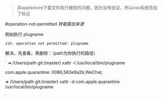 
>非applestore下载文件执行被拒的问题，因为没有验证，所以osx系统添加了标记


#operation-not-permitted
*转载需加来源*

例如执行 plugname

`
zsh: operation not permitted: plugname
`

解决，先查看，再删除：（path为你执行的路径）

`
➜  /Users/path git:(master) xattr -l /usr/local/bin/plugname

com.apple.quarantine: 0086;583e9a2b;WeChat;

➜  /Users/path git:(master) xattr -d com.apple.quarantine /usr/local/bin/plugname

`

